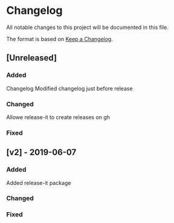 # Changelog

All notable changes to this project will be documented in this file.

The format is based on [Keep a Changelog](https://keepachangelog.com/en/1.0.0/).

## [Unreleased]

### Added
Changelog
Modified changelog just before release

### Changed
Allowe release-it to create releases on gh

### Fixed

## [v2] - 2019-06-07

### Added
Added release-it package

### Changed

### Fixed
